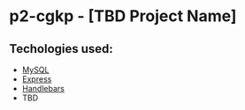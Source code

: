 # p2-cgkp - [TBD Project Name]

## Techologies used:

- [MySQL](https://www.npmjs.com/package/mysql)
- [Express](https://www.npmjs.com/package/express)
- [Handlebars](https://www.npmjs.com/package/express-handlebars)
- TBD 
